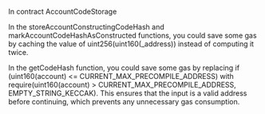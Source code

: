 In contract AccountCodeStorage 

In the storeAccountConstructingCodeHash and markAccountCodeHashAsConstructed functions, you could save some gas by caching the value of uint256(uint160(_address)) instead of computing it twice.


In the getCodeHash function, you could save some gas by replacing if (uint160(account) <= CURRENT_MAX_PRECOMPILE_ADDRESS) with require(uint160(account) > CURRENT_MAX_PRECOMPILE_ADDRESS, EMPTY_STRING_KECCAK). This ensures that the input is a valid address before continuing, which prevents any unnecessary gas consumption.